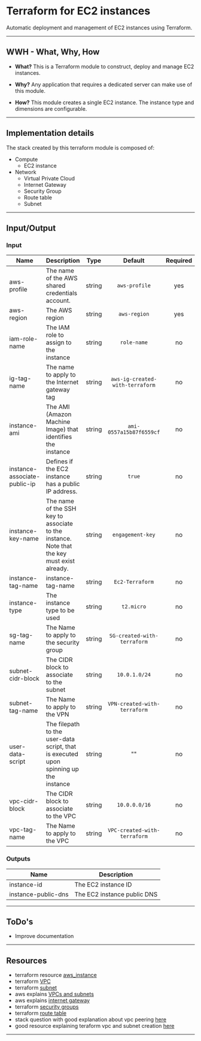 # Terraform for EC2 instances

Automatic deployment and management of EC2 instances using Terraform.

<hr/>

## WWH - What, Why, How

* **What?** This is a Terraform module to construct, deploy and manage EC2 instances.

* **Why?** Any application that requires a dedicated server can make use of this module.

* **How?** This module creates a single EC2 instance. The instance type and dimensions are configurable.

<hr/>

## Implementation details

The stack created by this terraform module is composed of:
  * Compute
    * EC2 instance
  * Network
    * Virtual Private Cloud
    * Internet Gateway
    * Security Group
    * Route table
    * Subnet
    

<hr/>

## Input/Output

### Input

| Name | Description | Type | Default | Required |
|------|-------------|:----:|:-----:|:-----:|
| aws-profile | The name of the AWS shared credentials account. | string | `aws-profile` | yes |
| aws-region | The AWS region | string | `aws-region` | yes |
| iam-role-name | The IAM role to assign to the instance | string | `role-name` | no |
| ig-tag-name | The name to apply to the Internet gateway tag | string | `aws-ig-created-with-terraform` | no |
| instance-ami | The AMI (Amazon Machine Image) that identifies the instance | string | `ami-0557a15b87f6559cf` | no |
| instance-associate-public-ip | Defines if the EC2 instance has a public IP address. | string | `true` | no |
| instance-key-name | The name of the SSH key to associate to the instance. Note that the key must exist already. | string | `engagement-key` | no |
| instance-tag-name | instance-tag-name | string | `Ec2-Terraform` | no |
| instance-type | The instance type to be used | string | `t2.micro` | no |
| sg-tag-name | The Name to apply to the security group | string | `SG-created-with-terraform` | no |
| subnet-cidr-block | The CIDR block to associate to the subnet | string | `10.0.1.0/24` | no |
| subnet-tag-name | The Name to apply to the VPN | string | `VPN-created-with-terraform` | no |
| user-data-script | The filepath to the user-data script, that is executed upon spinning up the instance | string | "" | no |
| vpc-cidr-block | The CIDR block to associate to the VPC | string | `10.0.0.0/16` | no |
| vpc-tag-name | The Name to apply to the VPC | string | `VPC-created-with-terraform` | no |

### Outputs

| Name | Description |
|------|-------------|
| instance-id | The EC2 instance ID |
| instance-public-dns | The EC2 instance public DNS |

<hr/> 

## ToDo's

* Improve documentation 

<hr/>

## Resources

* terraform resource [aws_instance](https://www.terraform.io/docs/providers/aws/r/instance.html)
* terraform [VPC](https://www.terraform.io/docs/providers/aws/r/vpc.html)
* terraform [subnet](https://www.terraform.io/docs/providers/aws/r/subnet.html)
* aws explains [VPCs and subnets](https://docs.aws.amazon.com/vpc/latest/userguide/VPC_Subnets.html)
* aws explains [internet gateway](https://docs.aws.amazon.com/vpc/latest/userguide/VPC_Internet_Gateway.html)
* terraform [security groups](https://www.terraform.io/docs/providers/aws/r/security_group.html)
* terraform [route table](https://www.terraform.io/docs/providers/aws/r/route_table.html)
* stack question with good explanation about vpc peering [here](https://stackoverflow.com/questions/50345106/vpc-peering-issues-between-bastion-and-app-server-ec2)
* good resource explaining teraform vpc and subnet creation [here](https://hackernoon.com/manage-aws-vpc-as-infrastructure-as-code-with-terraform-55f2bdb3de2a)

<hr/>